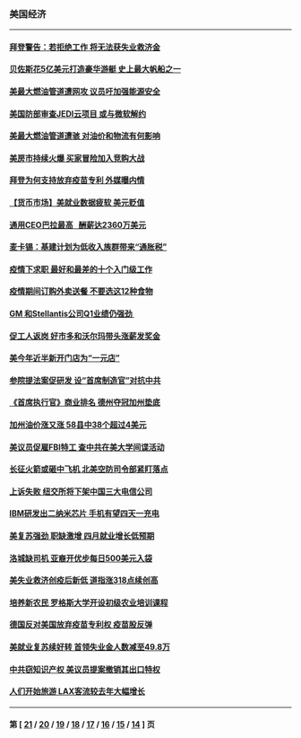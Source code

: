 ### 美国经济
---
#### [拜登警告：若拒绝工作 将无法获失业救济金](../../pages/ncid1078158/n12937582.md) 
#### [贝佐斯花5亿美元打造豪华游艇 史上最大帆船之一](../../pages/ncid1078158/n12937184.md) 
#### [美最大燃油管道遭网攻 议员吁加强能源安全](../../pages/ncid1078158/n12937460.md) 
#### [美国防部审查JEDI云项目 或与微软解约](../../pages/ncid1078158/n12937425.md) 
#### [美最大燃油管道遭骇 对油价和物流有何影响](../../pages/ncid1078158/n12937357.md) 
#### [美房市持续火爆 买家冒险加入竞购大战](../../pages/ncid1078158/n12935852.md) 
#### [拜登为何支持放弃疫苗专利 外媒曝内情](../../pages/ncid1078158/n12935931.md) 
#### [【货币市场】美就业数据疲软 美元贬值](../../pages/ncid1078158/n12935939.md) 
#### [通用CEO巴拉最高   酬薪达2360万美元](../../pages/ncid1078158/n12935847.md) 
#### [麦卡锡：基建计划为低收入族群带来“通胀税”](../../pages/ncid1078158/n12935095.md) 
#### [疫情下求职 最好和最差的十个入门级工作](../../pages/ncid1078158/n12920113.md) 
#### [疫情期间订购外卖送餐 不要选这12种食物](../../pages/ncid1078158/n12925052.md) 
#### [GM 和Stellantis公司Q1业绩仍强劲 ](../../pages/ncid1078158/n12934057.md) 
#### [促工人返岗 好市多和沃尔玛带头涨薪发奖金](../../pages/ncid1078158/n12933599.md) 
#### [美今年近半新开门店为“一元店”](../../pages/ncid1078158/n12932611.md) 
#### [参院提法案促研发 设“首席制造官”对抗中共](../../pages/ncid1078158/n12932235.md) 
#### [《首席执行官》商业排名 德州夺冠加州垫底](../../pages/ncid1078158/n12932222.md) 
#### [加州油价涨又涨 58县中38个超过4美元](../../pages/ncid1078158/n12931997.md) 
#### [美议员促雇FBI特工 查中共在美大学间谍活动](../../pages/ncid1078158/n12931836.md) 
#### [长征火箭或砸中飞机 北美空防司令部紧盯落点](../../pages/ncid1078158/n12931582.md) 
#### [上诉失败 纽交所将下架中国三大电信公司](../../pages/ncid1078158/n12931720.md) 
#### [IBM研发出二纳米芯片 手机有望四天一充电](../../pages/ncid1078158/n12931180.md) 
#### [美复苏强劲 职缺激增 四月就业增长低预期](../../pages/ncid1078158/n12931218.md) 
#### [洛城缺司机 亚裔开优步每日500美元入袋](../../pages/ncid1078158/n12930298.md) 
#### [美失业救济创疫后新低 道指涨318点续创高](../../pages/ncid1078158/n12929688.md) 
#### [培养新农民 罗格斯大学开设初级农业培训课程](../../pages/ncid1078158/n12929797.md) 
#### [德国反对美国放弃疫苗专利权 疫苗股反弹](../../pages/ncid1078158/n12929211.md) 
#### [美就业复苏续好转 首领失业金人数减至49.8万](../../pages/ncid1078158/n12928797.md) 
#### [中共窃知识产权 美议员提案撤销其出口特权](../../pages/ncid1078158/n12926412.md) 
#### [人们开始旅游 LAX客流较去年大幅增长](../../pages/ncid1078158/n12924818.md) 

---
#### 第 [ [21](./21.md) / [20](./20.md) / [19](./19.md) / [18](./18.md) / [17](./17.md) / [16](./16.md) / [15](./15.md) / [14](./14.md) ] 页
